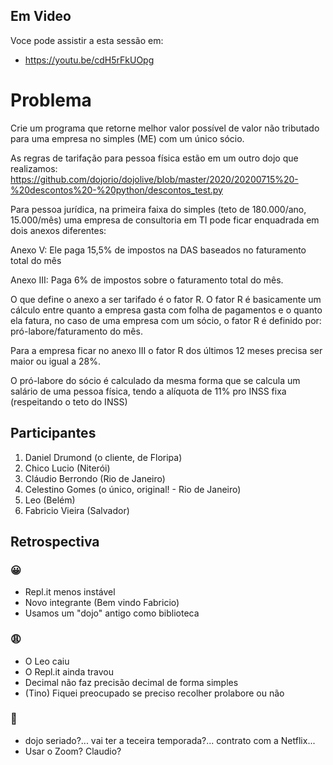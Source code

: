 ## Em Video
Voce pode assistir a esta sessão em:
* https://youtu.be/cdH5rFkUOpg

# Problema

Crie um programa que retorne melhor valor possível de valor não tributado para uma empresa no simples (ME) com um único sócio.

As regras de tarifação para pessoa física estão em um outro dojo que realizamos: https://github.com/dojorio/dojolive/blob/master/2020/20200715%20-%20descontos%20-%20python/descontos_test.py

Para pessoa jurídica, na primeira faixa do simples (teto de 180.000/ano, 15.000/mês) uma empresa de consultoria em TI pode ficar enquadrada em dois anexos diferentes:

Anexo V: Ele paga 15,5% de impostos na DAS baseados no faturamento total do mês

Anexo III: Paga 6% de impostos sobre o faturamento total do mês.

O que define o anexo a ser tarifado é o fator R.
O fator R é basicamente um cálculo entre quanto a empresa gasta com folha de pagamentos e o quanto ela fatura, no caso de uma empresa com um sócio, o fator R é definido por: pró-labore/faturamento do mês.

Para a empresa ficar no anexo III o fator R dos últimos 12 meses precisa ser maior ou igual a 28%.

O pró-labore do sócio é calculado da mesma forma que se calcula um salário de uma pessoa física, tendo a alíquota de 11% pro INSS fixa (respeitando o teto do INSS)


## Participantes

1. Daniel Drumond (o cliente, de Floripa)
2. Chico Lucio (Niterói)
3. Cláudio Berrondo (Rio de Janeiro)
4. Celestino Gomes (o único, original! - Rio de Janeiro)
5. Leo (Belém)
6. Fabricio Vieira (Salvador)

## Retrospectiva

### 😀

- Repl.it menos instável
- Novo integrante (Bem vindo Fabricio)
- Usamos um "dojo" antigo como biblioteca

### 😩

- O Leo caiu
- O Repl.it ainda travou
- Decimal não faz precisão decimal de forma simples
- (Tino) Fiquei preocupado se preciso recolher prolabore ou não

### 🤫

- dojo seriado?... vai ter a teceira temporada?... contrato com a Netflix...
- Usar o Zoom? Claudio?